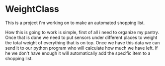 # WeightClass
This is a project i'm working on to make an automated shopping list. 

How this is going to work is simple, first of all i need to organize my pantry. Once that is done we need to put sensors under different places to weight the total weight of everything that is on top. Once we have this data we can send it to our python program who will calculate how much we have left. If he we don't have enough it will automatically add the specific item to a shopping list.
